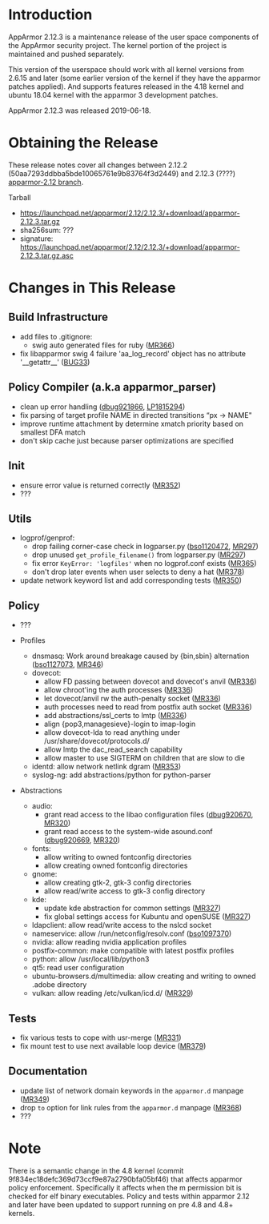 
Introduction
============

AppArmor 2.12.3 is a maintenance release of the user space components
of the AppArmor security project. The kernel portion of the project
is maintained and pushed separately.

This version of the userspace should work with all kernel versions from
2.6.15 and later (some earlier version of the kernel if they have the
apparmor patches applied). And supports features released in the 4.18
kernel and ubuntu 18.04 kernel with the apparmor 3 development patches.

AppArmor 2.12.3 was released 2019-06-18.


# Obtaining the Release
These release notes cover all changes between 2.12.2 (50aa7293ddbba5bde10065761e9b83764f3d2449) and 2.12.3 (????) [apparmor-2.12 branch](https://gitlab.com/apparmor/apparmor/tree/apparmor-2.12).

Tarball
-   <https://launchpad.net/apparmor/2.12/2.12.3/+download/apparmor-2.12.3.tar.gz>
-   sha256sum: ???
-   signature: <https://launchpad.net/apparmor/2.12/2.12.3/+download/apparmor-2.12.3.tar.gz.asc>

# Changes in This Release

Build Infrastructure
--------------------
- add files to .gitignore:
  - swig auto generated files for ruby ([MR366][MR366])
- fix libapparmor swig 4 failure 'aa\_log\_record' object has no attribute '\_\_getattr\_\_' ([BUG33][AABUG33])

Policy Compiler (a.k.a apparmor\_parser)
----------------------------------------
- clean up error handling ([dbug921866][dbug921866], [LP1815294][LP1815294])
- fix parsing of target profile NAME in directed transitions “px -> NAME"
- improve runtime attachment by determine xmatch priority based on smallest DFA match
- don't skip cache just because parser optimizations are specified

Init
----
- ensure error value is returned correctly ([MR352][MR352])
- ???

Utils
-----
- logprof/genprof:
  - drop failing corner-case check in logparser.py ([bso1120472][bso1120472], [MR297][MR297])
  - drop unused `get_profile_filename()` from logparser.py ([MR297][MR297])
  - fix error `KeyError: 'logfiles'` when no logprof.conf exists ([MR365][MR365])
  - don't drop later events when user selects to deny a hat ([MR378][MR378])
- update network keyword list and add corresponding tests ([MR350][MR350])

Policy
------
- ???

- Profiles
  - dnsmasq: Work around breakage caused by {bin,sbin} alternation ([bso1127073][bso1127073], [MR346][MR346])
  - dovecot:
    - allow FD passing between dovecot and dovecot's anvil ([MR336][MR336])
    - allow chroot'ing the auth processes ([MR336][MR336])
    - let dovecot/anvil rw the auth-penalty socket ([MR336][MR336])
    - auth processes need to read from postfix auth socket ([MR336][MR336])
    - add abstractions/ssl\_certs to lmtp ([MR336][MR336])
    - align {pop3,managesieve}-login to imap-login
    - allow dovecot-lda to read anything under /usr/share/dovecot/protocols.d/
    - allow lmtp the dac_read_search capability
    - allow master to use SIGTERM on children that are slow to die
  - identd: allow network netlink dgram ([MR353][MR353])
  - syslog-ng: add abstractions/python for python-parser

- Abstractions
  - audio: 
    - grant read access to the libao configuration files ([dbug920670][dbug920670], [MR320][MR320])
    - grant read access to the system-wide asound.conf ([dbug920669][dbug920669], [MR320][MR320])
  - fonts: 
    - allow writing to owned fontconfig directories
    - allow creating owned fontconfig directories
  - gnome: 
    - allow creating gtk-2, gtk-3 config directories
    - allow read/write access to gtk-3 config directory
  - kde:
    - update kde abstraction for common settings ([MR327][MR327])
    - fix global settings access for Kubuntu and openSUSE ([MR327][MR327])
  - ldapclient: allow read/write access to the nslcd socket
  - nameservice: allow /run/netconfig/resolv.conf ([bso1097370][bso1097370])
  - nvidia: allow reading nvidia application profiles
  - postfix-common: make compatible with latest postfix profiles
  - python: allow /usr/local/lib/python3
  - qt5: read user configuration
  - ubuntu-browsers.d/multimedia: allow creating and writing to owned .adobe directory
  - vulkan: allow reading /etc/vulkan/icd.d/ ([MR329][MR329])


Tests
-----
- fix various tests to cope with usr-merge ([MR331][MR331])
- fix mount test to use next available loop device ([MR379][MR379])

Documentation
-------------
- update list of network domain keywords in the `apparmor.d` manpage ([MR349][MR349])
- drop `to` option for link rules from the `apparmor.d` manpage ([MR368][MR368])
- ???

Note
====

There is a semantic change in the 4.8 kernel (commit
9f834ec18defc369d73ccf9e87a2790bfa05bf46) that affects apparmor policy
enforcement. Specifically it affects when the m permission bit is
checked for elf binary executables. Policy and tests within apparmor
2.12 and later have been updated to support running on pre 4.8 and 4.8+ kernels.

[AABUG33]: https://gitlab.com/apparmor/apparmor/issues/33
[bso1097370]: https://bugzilla.opensuse.org/show_bug.cgi?id=1097370
[bso1120472]: https://bugzilla.opensuse.org/show_bug.cgi?id=1120472
[bso1127073]: https://bugzilla.opensuse.org/show_bug.cgi?id=1127073
[dbug920669]: https://bugs.debian.org/920669
[dbug920670]: https://bugs.debian.org/920670
[dbug921866]: https://bugs.debian.org/921866
[LP1815294]: https://bugs.launchpad.net/bugs/1815294
[MR297]: https://gitlab.com/apparmor/apparmor/merge_requests/297
[MR320]: https://gitlab.com/apparmor/apparmor/merge_requests/320
[MR327]: https://gitlab.com/apparmor/apparmor/merge_requests/327
[MR329]: https://gitlab.com/apparmor/apparmor/merge_requests/329
[MR331]: https://gitlab.com/apparmor/apparmor/merge_requests/331
[MR336]: https://gitlab.com/apparmor/apparmor/merge_requests/336
[MR346]: https://gitlab.com/apparmor/apparmor/merge_requests/346
[MR349]: https://gitlab.com/apparmor/apparmor/merge_requests/349
[MR350]: https://gitlab.com/apparmor/apparmor/merge_requests/350
[MR352]: https://gitlab.com/apparmor/apparmor/merge_requests/352
[MR353]: https://gitlab.com/apparmor/apparmor/merge_requests/353
[MR365]: https://gitlab.com/apparmor/apparmor/merge_requests/365
[MR366]: https://gitlab.com/apparmor/apparmor/merge_requests/366
[MR368]: https://gitlab.com/apparmor/apparmor/merge_requests/368
[MR378]: https://gitlab.com/apparmor/apparmor/merge_requests/378
[MR379]: https://gitlab.com/apparmor/apparmor/merge_requests/379